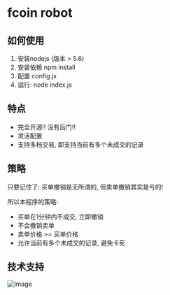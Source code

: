 # fcoin robot

## 如何使用

1. 安装nodejs (版本 > 5.6)
2. 安装依赖 npm install
3. 配置 config.js
4. 运行: node index.js

## 特点

* 完全开源!! 没有后门!!
* 灵活配置
* 支持多档交易, 即支持当前有多个未成交的记录

## 策略

只要记住了: 买单撤销是无所谓的, 但卖单撤销其实是亏的!

所以本程序的策略:

* 买单在1分钟内不成交, 立即撤销
* 不会撤销卖单
* 卖单价格 >= 买单价格
* 允许当前有多个未成交的记录, 避免卡死

## 技术支持

![image](https://user-images.githubusercontent.com/1699428/41828082-c262d0ce-7865-11e8-957c-a984f4cd9f65.png)
